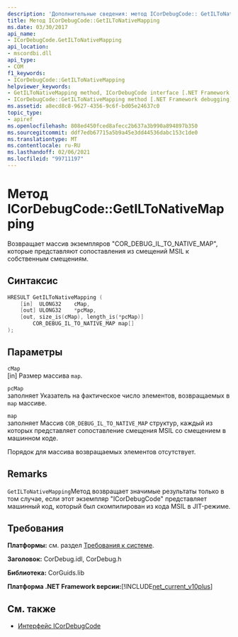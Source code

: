 ```yaml
---
description: 'Дополнительные сведения: метод ICorDebugCode:: GetILToNativeMapping'
title: Метод ICorDebugCode::GetILToNativeMapping
ms.date: 03/30/2017
api_name:
- ICorDebugCode.GetILToNativeMapping
api_location:
- mscordbi.dll
api_type:
- COM
f1_keywords:
- ICorDebugCode::GetILToNativeMapping
helpviewer_keywords:
- GetILToNativeMapping method, ICorDebugCode interface [.NET Framework debugging]
- ICorDebugCode::GetILToNativeMapping method [.NET Framework debugging]
ms.assetid: a8ecd8c8-9627-4356-9c6f-bd05e24637c0
topic_type:
- apiref
ms.openlocfilehash: 808ed450fced8afecc2b637a3b990a894897b350
ms.sourcegitcommit: ddf7edb67715a5b9a45e3dd44536dabc153c1de0
ms.translationtype: MT
ms.contentlocale: ru-RU
ms.lasthandoff: 02/06/2021
ms.locfileid: "99711197"
---
```

# <a name="icordebugcodegetiltonativemapping-method"></a>Метод ICorDebugCode::GetILToNativeMapping

Возвращает массив экземпляров "COR_DEBUG_IL_TO_NATIVE_MAP", которые представляют сопоставления из смещений MSIL к собственным смещениям.  
  
## <a name="syntax"></a>Синтаксис  
  
```cpp  
HRESULT GetILToNativeMapping (  
    [in]  ULONG32    cMap,  
    [out] ULONG32    *pcMap,  
    [out, size_is(cMap), length_is(*pcMap)]  
        COR_DEBUG_IL_TO_NATIVE_MAP map[]  
);  
```  
  
## <a name="parameters"></a>Параметры  

 `cMap`  
 [in] Размер массива `map`.  
  
 `pcMap`  
 заполняет Указатель на фактическое число элементов, возвращаемых в `map` массиве.  
  
 `map`  
 заполняет Массив `COR_DEBUG_IL_TO_NATIVE_MAP` структур, каждый из которых представляет сопоставление смещения MSIL со смещением в машинном коде.  
  
 Порядок для массива возвращаемых элементов отсутствует.  
  
## <a name="remarks"></a>Remarks  

 `GetILToNativeMapping`Метод возвращает значимые результаты только в том случае, если этот экземпляр "ICorDebugCode" представляет машинный код, который был скомпилирован из кода MSIL в JIT-режиме.  
  
## <a name="requirements"></a>Требования  

 **Платформы:** см. раздел [Требования к системе](../../get-started/system-requirements.md).  
  
 **Заголовок:** CorDebug.idl, CorDebug.h  
  
 **Библиотека:** CorGuids.lib  
  
 **Платформа .NET Framework версии:**[!INCLUDE[net_current_v10plus](../../../../includes/net-current-v10plus-md.md)]  
  
## <a name="see-also"></a>См. также

- [Интерфейс ICorDebugCode](icordebugcode-interface1.md)
